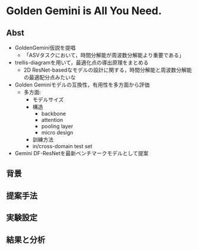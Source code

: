 # Golden Gemini is All You Need.

## Abst
- GoldenGemini仮説を提唱
  - 「ASVタスクにおいて，時間分解能が周波数分解能より重要である」
- trellis-diagramを用いて，最適化点の導出原理をまとめる
  - 2D  ResNet-basedなモデルの設計に関する，時間分解能と周波数分解能の最適配分点みたいな
- Golden Geminiモデルの互換性，有用性を多方面から評価
  - 多方面: 
    - モデルサイズ
    - 構造
      - backbone
      - attention
      - pooling layer
      - micro design
    - 訓練方法
    - in/cross-domain test set
- Gemini DF-ResNetを最新ベンチマークモデルとして提案
## 背景

## 提案手法

## 実験設定

## 結果と分析

